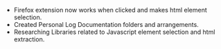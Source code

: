 * Firefox extension now works when clicked and makes html element selection.
* Created Personal Log Documentation folders and arrangements.
* Researching Libraries related to Javascript element selection and html extraction.